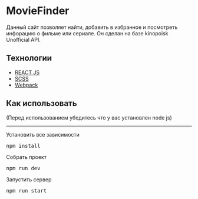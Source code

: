 <h1>MovieFinder</h1>

<p>Данный сайт позволяет найти, добавить в избранное и посмотреть инфорацию о фильме или сериале. Он сделан на базе kinopoisk Unofficial API.</p>

 

<h2>Технологии</h2>
<ul>
  <li>
    <a href="https://ru.legacy.reactjs.org/">REACT JS</a>    
  </li>
  <li>
    <a href="https://sass-scss.ru/">SCSS</a>    
  </li>
  <li>
    <a href="https://webpack.js.org/">Webpack</a>    
  </li>
</ul>

<h2>Как использовать</h2>
<p>(Перед использованием убедитесь что у вас установлен node js)</p>

___

<p>Установить все зависимости</p>
<pre>npm install</pre>
<p>Собрать проект</p>
<pre>npm run dev</pre>
<p>Запустить сервер</p>
<pre>npm run start</pre>

 
